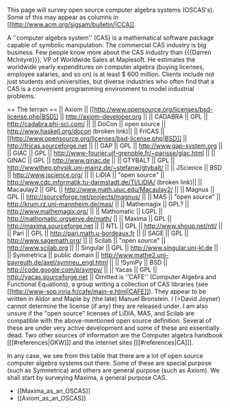 This page will survey open source computer algebra systems (OSCAS's). Some of this may appear as columns in [[http://www.acm.org/sigsam/bulletin/|CCA]].

A ''computer algebra system'' (CAS) is a mathematical software package capable of symbolic manipulation.  The commercial CAS industry is big business. Few people know more about the CAS industry than {{{Darren McIntyre}}}, VP of Worldwide Sales at Maplesoft. He estimates the worldwide yearly expenditures on computer algebra (buying licenses, employee salaries, and so on) is at least $ 600 million. Clients include not just students and universities, but diverse industries who often find that a CAS is a convenient programming environment to model industrial problems.

== The terrain ==
|| Axiom || [[http://www.opensource.org/licenses/bsd-license.php|BSD]] || http://axiom-developer.org ||
|| CADABRA || GPL || http://cadabra.phi-sci.com/ ||
|| DoCon || open source || http://www.haskell.org/docon (broken link)||
|| FriCAS || [[http://www.opensource.org/licenses/bsd-license.php|BSD]] || http://fricas.sourceforge.net ||
|| GAP || GPL || http://www.gap-system.org ||
|| GIAC || GPL || http://www-fourier.ujf-grenoble.fr/~parisse/giac.html ||
|| GINAC || GPL ||  http://www.ginac.de ||
|| GTYBALT || GPL || http://wwwthep.physik.uni-mainz.de/~stefanw/gtybalt/ ||
|| JScience || BSD || http://www.jscience.org/ ||
|| LiDIA || "open source" || http://www.cdc.informatik.tu-darmstadt.de/TI/LiDIA/ (broken link)||
|| Macaulay2 ||  GPL ||  http://www.math.uiuc.edu/Macaulay2/ ||
|| Magnus ||   GPL ||   http://sourceforge.net/projects/magnus/ ||
|| MAS || "open source" || http://krum.rz.uni-mannheim.de/mas/ ||
|| Mathemagix ||  GPL? || http://www.mathemagix.org/ ||
|| Mathomatic ||  LGPL || http://mathomatic.orgserve.de/math/ ||
|| Maxima ||   GPL || http://maxima.sourceforge.net ||
|| NTL ||  GPL || http://www.shoup.net/ntl/ ||
|| Pari || GPL || http://pari.math.u-bordeaux.fr ||
|| SAGE ||  GPL || http://www.sagemath.org/ ||
|| Scilab ||  "open source" || http://www.scilab.org ||
|| Singular ||  GPL || http://www.singular.uni-kl.de ||
|| Symmetrica ||  public domain || http://www.mathe2.uni-bayreuth.de/axel/symneu_engl.html ||
|| !SymPy || BSD || http://code.google.com/p/sympy/ ||
|| Yacas ||   GPL || http://yacas.sourceforge.net ||
Omitted is ''CAFE'' (Computer Algebra and Functional Equations),  a group writing a collection of CAS libraries  (see  [[http://www-sop.inria.fr/cafe/main-e.html|CAFE]]). They appear to be written in Aldor and Maple by (the late) Manuel Bronstein. I (=David Joyner) cannot determine the license (if any)  they are released under. I am also unsure if the  "open source" licenses of LiDIA, MAS, and Scilab are compatible with the above-mentioned open source definition. Several of these are under very active development and some of these are essentially dead. Two other sources of information are the Computer algebra handbook [[[#references|GKW]]] and the internet sites [[[#references|CA]]].

In any case, we see from this table that there are a lot of  open source computer algebra systems out there. Some of these are special purpose (such as Symmetrica) and others are general purpose (such as Axiom). We shall start by surveying Maxima, a general purpose CAS.

 * [[Maxima_as_an_OSCAS]]
 * [[Axiom_as_an_OSCAS]]
